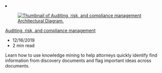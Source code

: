 <!-- This file is automatically generated by build/architectures/build_index.py. Any updates will be lost. -->

<!-- markdownlint-disable MD033 -->

<li class="grid-item item-column" data-categories="AI + Machine Learning ">
<article class="card">
    <div class="card-header has-margin-bottom-none" aria-hidden="true">
        <figure class="image diagram has-height-175 has-overflow-hidden level">
            <a href="/azure/architecture/solution-ideas/articles/auditing-and-risk-compliance"><img src="/azure/architecture/browse/thumbs/knowledge-mining-auditing-and-risk-compliance.png" class="diagram" alt="Thumbnail of Auditing, risk, and compliance management Architectural Diagram." data-linktype="relative-path"></a>
        </figure>
    </div>
    <div class="card-content">
        <a class="card-content-title has-margin-top-none" href="/azure/architecture/solution-ideas/articles/auditing-and-risk-compliance">
            <p>Auditing, risk, and compliance management</p>
        </a>
        <ul class="card-content-metadata">
            <li>12/16/2019</li>
            <li>2 min read</li>
        </ul>
        <p class="card-content-description">Learn how to use knowledge mining to help attorneys quickly identify find information from discovery documents and flag important ideas across documents.</p>
        <div class="bottom-to-top-fade is-hidden-mobile"></div>
    </div>
</article>
</li>
